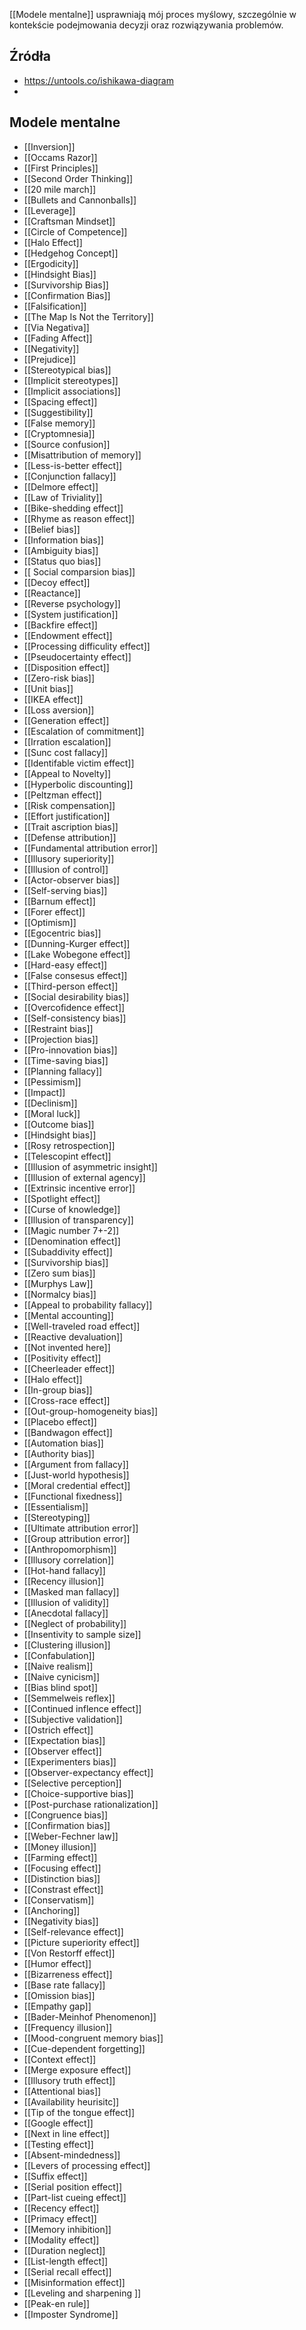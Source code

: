 [[Modele mentalne]] usprawniają mój proces myślowy, szczególnie w kontekście podejmowania decyzji oraz rozwiązywania problemów.


## Źródła
- https://untools.co/ishikawa-diagram
- 

## Modele mentalne
- [[Inversion]]
- [[Occams Razor]]
- [[First Principles]]
- [[Second Order Thinking]]
- [[20 mile march]]
- [[Bullets and Cannonballs]]
- [[Leverage]]
- [[Craftsman Mindset]]
- [[Circle of Competence]]
- [[Halo Effect]]
- [[Hedgehog Concept]]
- [[Ergodicity]]
- [[Hindsight Bias]]
- [[Survivorship Bias]]
- [[Confirmation Bias]]
- [[Falsification]]
- [[The Map Is Not the Territory]]
- [[Via Negativa]]
- [[Fading Affect]]
- [[Negativity]]
- [[Prejudice]]
- [[Stereotypical bias]]
- [[Implicit stereotypes]]
- [[Implicit associations]]
- [[Spacing effect]]
- [[Suggestibility]]
- [[False memory]]
- [[Cryptomnesia]]
- [[Source confusion]]
- [[Misattribution of memory]]
- [[Less-is-better effect]]
- [[Conjunction fallacy]]
- [[Delmore effect]]
- [[Law of Triviality]]
- [[Bike-shedding effect]]
- [[Rhyme as reason effect]]
- [[Belief bias]]
- [[Information bias]]
- [[Ambiguity bias]]
- [[Status quo bias]]
- [[ Social comparsion bias]]
- [[Decoy effect]]
- [[Reactance]]
- [[Reverse psychology]]
- [[System justification]]
- [[Backfire effect]]
- [[Endowment effect]]
- [[Processing difficulity effect]]
- [[Pseudocertainty effect]]
- [[Disposition effect]]
- [[Zero-risk bias]]
- [[Unit bias]]
- [[IKEA effect]]
- [[Loss aversion]]
- [[Generation effect]]
- [[Escalation of commitment]]
- [[Irration escalation]]
- [[Sunc cost fallacy]]
- [[Identifable victim effect]]
- [[Appeal to Novelty]]
- [[Hyperbolic discounting]]
- [[Peltzman effect]]
- [[Risk compensation]]
- [[Effort justification]]
- [[Trait ascription bias]]
- [[Defense attribution]]
- [[Fundamental attribution error]]
- [[Illusory superiority]]
- [[Illusion of control]]
- [[Actor-observer bias]]
- [[Self-serving bias]]
- [[Barnum effect]]
- [[Forer effect]]
- [[Optimism]]
- [[Egocentric bias]]
- [[Dunning-Kurger effect]]
- [[Lake Wobegone effect]]
- [[Hard-easy effect]]
- [[False consesus effect]]
- [[Third-person effect]]
- [[Social desirability bias]]
- [[Overcofidence effect]]
- [[Self-consistency bias]]
- [[Restraint bias]]
- [[Projection bias]]
- [[Pro-innovation bias]]
- [[Time-saving bias]]
- [[Planning fallacy]]
- [[Pessimism]]
- [[Impact]]
- [[Declinism]]
- [[Moral luck]]
- [[Outcome bias]]
- [[Hindsight bias]]
- [[Rosy retrospection]]
- [[Telescopint effect]]
- [[Illusion of asymmetric insight]]
- [[Illusion of external agency]]
- [[Extrinsic incentive error]]
- [[Spotlight effect]]
- [[Curse of knowledge]]
- [[Illusion of transparency]]
- [[Magic number 7+-2]]
- [[Denomination effect]]
- [[Subaddivity effect]]
- [[Survivorship bias]]
- [[Zero sum bias]]
- [[Murphys Law]]
- [[Normalcy bias]]
- [[Appeal to probability fallacy]]
- [[Mental accounting]]
- [[Well-traveled road effect]]
- [[Reactive devaluation]]
- [[Not invented here]]
- [[Positivity effect]]
- [[Cheerleader effect]]
- [[Halo effect]]
- [[In-group bias]]
- [[Cross-race effect]]
- [[Out-group-homogeneity bias]]
- [[Placebo effect]]
- [[Bandwagon effect]]
- [[Automation bias]]
- [[Authority bias]]
- [[Argument from fallacy]]
- [[Just-world hypothesis]]
- [[Moral credential effect]]
- [[Functional fixedness]]
- [[Essentialism]]
- [[Stereotyping]]
- [[Ultimate attribution error]]
- [[Group attribution error]]
- [[Anthropomorphism]]
- [[Illusory correlation]]
- [[Hot-hand fallacy]]
- [[Recency illusion]]
- [[Masked man fallacy]]
- [[Illusion of validity]]
- [[Anecdotal fallacy]]
- [[Neglect of probability]]
- [[Insentivity to sample size]]
- [[Clustering illusion]]
- [[Confabulation]]
- [[Naive realism]]
- [[Naive cynicism]]
- [[Bias blind spot]]
- [[Semmelweis reflex]]
- [[Continued inflence effect]]
- [[Subjective validation]]
- [[Ostrich effect]]
- [[Expectation bias]]
- [[Observer effect]]
- [[Experimenters bias]]
- [[Observer-expectancy effect]]
- [[Selective perception]]
- [[Choice-supportive bias]]
- [[Post-purchase rationalization]]
- [[Congruence bias]]
- [[Confirmation bias]]
- [[Weber-Fechner law]]
- [[Money illusion]]
- [[Farming effect]]
- [[Focusing effect]]
- [[Distinction bias]]
- [[Constrast effect]]
- [[Conservatism]]
- [[Anchoring]]
- [[Negativity bias]]
- [[Self-relevance effect]]
- [[Picture superiority effect]]
- [[Von Restorff effect]]
- [[Humor effect]]
- [[Bizarreness effect]]
- [[Base rate fallacy]]
- [[Omission bias]]
- [[Empathy gap]]
- [[Bader-Meinhof Phenomenon]]
- [[Frequency illusion]]
- [[Mood-congruent memory bias]]
- [[Cue-dependent forgetting]]
- [[Context effect]]
- [[Merge exposure effect]]
- [[Illusory truth effect]]
- [[Attentional bias]]
- [[Availability heurisitc]]
- [[Tip of the tongue effect]]
- [[Google effect]]
- [[Next  in line effect]]
- [[Testing effect]]
- [[Absent-mindedness]]
- [[Levers of processing effect]]
- [[Suffix effect]]
- [[Serial position effect]]
- [[Part-list cueing effect]]
- [[Recency effect]]
- [[Primacy effect]]
- [[Memory inhibition]]
- [[Modality effect]]
- [[Duration neglect]]
- [[List-length effect]]
- [[Serial recall effect]]
- [[Misinformation effect]]
- [[Leveling and sharpening ]]
- [[Peak-en rule]]
- [[Imposter Syndrome]]